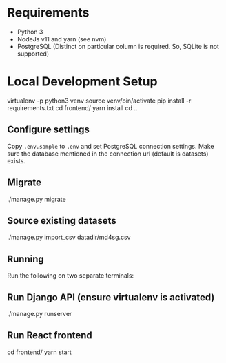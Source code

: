 # Requirements

- Python 3
- NodeJs v11 and yarn (see nvm)
- PostgreSQL (Distinct on particular column is required. So, SQLite is not supported)

# Local Development Setup
virtualenv -p python3 venv
source venv/bin/activate
pip install -r requirements.txt
cd frontend/
yarn install
cd ..

## Configure settings
Copy `.env.sample` to `.env` and set PostgreSQL connection settings. Make sure the
database mentioned in the connection url (default is datasets) exists.

## Migrate
./manage.py migrate

## Source existing datasets
./manage.py import_csv datadir/md4sg.csv

## Running

Run the following on two separate terminals:

## Run Django API (ensure virtualenv is activated)
./manage.py runserver

## Run React frontend
cd frontend/
yarn start

